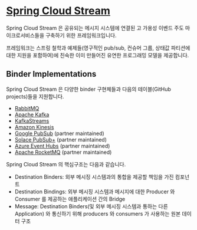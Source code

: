 # [Spring Cloud Stream](https://spring.io/projects/spring-cloud-stream)

Spring Cloud Stream 은 공유되는 메시지 시스템에 연결된 고 가용성 이벤드 주도 마이크로서비스들을 구축하기 위한 프레임워크입니다.

프레임워크는 스프링 철학과 예제들(영구적인 pub/sub, 컨슈머 그룹, 상태값 파티션에 대한 지원을 포함하여)에 
친숙한 이미 만들어진 유연한 프로그래밍 모델을 제공합니다.

## Binder Implementations

Spring Cloud Stream 은 다양한 binder 구현체들과 다음의 테이블(GitHub projects)들을 지원합니다.

- [RabbitMQ](https://github.com/spring-cloud/spring-cloud-stream-binder-rabbit)
- [Apache Kafka](https://github.com/spring-cloud/spring-cloud-stream-binder-kafka)
- [KafkaStreams](https://github.com/spring-cloud/spring-cloud-stream-binder-kafka/tree/master/spring-cloud-stream-binder-kafka-streams)
- [Amazon Kinesis](https://github.com/spring-cloud/spring-cloud-stream-binder-aws-kinesis)
- [Google PubSub](https://github.com/spring-cloud/spring-cloud-gcp/tree/master/spring-cloud-gcp-pubsub-stream-binder) (partner maintained)
- [Solace PubSub+](https://github.com/SolaceProducts/spring-cloud-stream-binder-solace) (partner maintained)
- [Azure Event Hubs](https://github.com/microsoft/spring-cloud-azure/tree/master/spring-cloud-azure-stream-binder/spring-cloud-azure-eventhubs-stream-binder) (partner maintained)
- [Apache RocketMQ](https://github.com/alibaba/spring-cloud-alibaba/wiki/RocketMQ-en) (partner maintained)

Spring Cloud Stream 의 핵심구조는 다음과 같습니다.

- Destination Binders: 외부 메시징 시스템과의 통합을 제공할 책임을 가진 컴포넌트
- Destination Bindings: 외부 메시징 시스템과 메시지에 대한 Producer 와 Consumer 를 제공하는 애플리케이션 간의 Bridge
- Message: Destination Binders(및 외부 메시징 시스템과 통하는 다른 Application) 와 통신하기 위해 producers 와 consumers 가 
사용하는 원본 데이터 구조 

